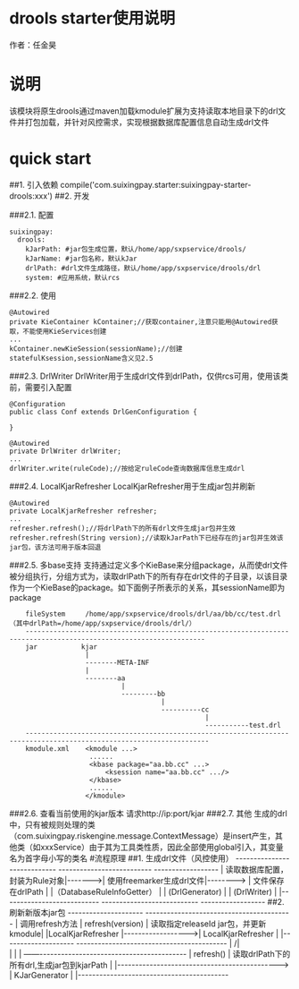 # drools starter使用说明
作者：任金昊

# 说明
该模块将原生drools通过maven加载kmodule扩展为支持读取本地目录下的drl文件并打包加载，并针对风控需求，实现根据数据库配置信息自动生成drl文件

# quick start
##1. 引入依赖
	compile('com.suixingpay.starter:suixingpay-starter-drools:xxx')
##2. 开发

###2.1. 配置

	suixingpay:
	  drools:
	    kJarPath: #jar包生成位置，默认/home/app/sxpservice/drools/
	    kJarName: #jar包名称，默认kJar
	    drlPath: #drl文件生成路径，默认/home/app/sxpservice/drools/drl
	    system: #应用系统，默认rcs
###2.2. 使用
	
	@Autowired
	private KieContainer kContainer;//获取container,注意只能用@Autowired获取，不能使用KieServices创建
	...
	kContainer.newKieSession(sessionName);//创建statefulKsession,sessionName含义见2.5
###2.3. DrlWriter
DrlWriter用于生成drl文件到drlPath，仅供rcs可用，使用该类前，需要引入配置
	
	@Configuration
	public class Conf extends DrlGenConfiguration {
	
	}
	
	@Autowired
	private DrlWriter drlWriter;
	...
	drlWriter.write(ruleCode);//按给定ruleCode查询数据库信息生成drl
###2.4. LocalKjarRefresher
	LocalKjarRefresher用于生成jar包并刷新
	
	@Autowired
	private LocalKjarRefresher refresher;
	...
	refresher.refresh();//将drlPath下的所有drl文件生成jar包并生效
	refresher.refresh(String version);//读取kJarPath下已经存在的jar包并生效该jar包，该方法可用于版本回退
###2.5. 多base支持
支持通过定义多个KieBase来分组package，从而使drl文件被分组执行，分组方式为，读取drlPath下的所有存在drl文件的子目录，以该目录作为一个KieBase的package。如下面例子所表示的关系，其sessionName即为package

	    fileSystem     /home/app/sxpservice/drools/drl/aa/bb/cc/test.drl（其中drlPath=/home/app/sxpservice/drools/drl/）
	    -------------------------------------------------------------------------------------------------------------------
	    jar           kjar
	                   |
	                   --------META-INF
	                   |
	                   --------aa
	                            |
	                            ---------bb
	                                      |
	                                      ----------cc
	                                                 |
	                                                 -----------test.drl
	    --------------------------------------------------------------------------------------------------------------------
	    kmodule.xml    <kmodule ...>
	                   	......
	                   	<kbase package="aa.bb.cc" ...>
	                   		<ksession name="aa.bb.cc" .../>
	                   	</kbase>
	                   	......
	                   </kmodule>
                   
###2.6. 查看当前使用的kjar版本
	请求http://ip:port/kjar
###2.7. 其他
生成的drl中，只有被规则处理的类（com.suixingpay.riskengine.message.ContextMessage）是insert产生，其他类（如xxxService）由于其为工具类性质，因此全部使用global引入，其变量名为首字母小写的类名
#流程原理
##1. 生成drl文件（风控使用）
	----------------------------         --------------------------          ------------------
	| 读取数据库配置，封装为Rule对象|------->| 使用freemarker生成drl文件|--------> | 文件保存在drlPath |
	|（DatabaseRuleInfoGetter） |        |     (DrlGenerator)      |          |   (DrlWriter)  |
	|---------------------------         ---------------------------         ------------------
##2. 刷新新版本jar包
     ---------------------                   -----------------------------------------
     |  调用refresh方法   | refresh(version)  |     读取指定releaseId jar包，并更新kmodule|
     |LocalKjarRefresher |------------------>|           LocalKjarRefresher           |
     |--------------------                   ------------------------------------------
             |                                                 /|\
			 |                                                  |
			 |					         ——-----------------------------------------
			 |	refresh()			         | 读取drlPath下的所有drl,生成jar包到kjarPath |
			 |---------------------------------------------> |            KJarGenerator                |
								                             |------------------------------------------